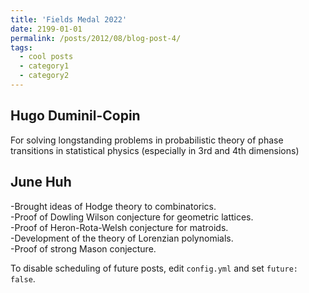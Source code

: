 ```yaml
---
title: 'Fields Medal 2022'
date: 2199-01-01
permalink: /posts/2012/08/blog-post-4/
tags:
  - cool posts
  - category1
  - category2
---
```


## Hugo Duminil-Copin
For solving longstanding problems in probabilistic theory of phase transitions in statistical physics (especially in 3rd and 4th dimensions)

## June Huh
-Brought ideas of Hodge theory to combinatorics. <br />
-Proof of Dowling Wilson conjecture for geometric lattices. <br />
-Proof of Heron-Rota-Welsh conjecture for matroids. <br />
-Development of the theory of Lorenzian polynomials. <br />
-Proof of  strong Mason conjecture. <br />

To disable scheduling of future posts, edit `config.yml` and set `future: false`. 
